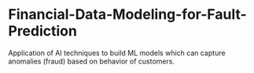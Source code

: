 # Financial-Data-Modeling-for-Fault-Prediction
Application of AI techniques to build ML models which can capture anomalies (fraud) based on behavior of customers. 
